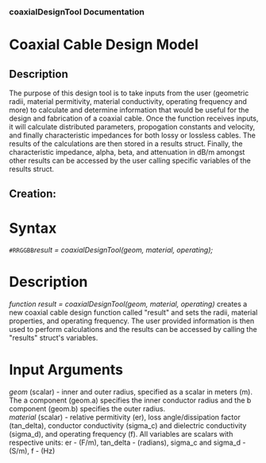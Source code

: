 ### coaxialDesignTool Documentation
# Coaxial Cable Design Model

## Description
The purpose of this design tool is to take inputs from the user (geometric radii, material permitivity, material conductivity, operating frequency and more) 
to calculate and determine information that would be useful for the design and fabrication of a coaxial cable. Once the function receives inputs, it will calculate
distributed parameters, propogation constants and velocity, and finally characteristic impedances for both lossy or lossless cables. The results of the calculations
are then stored in a results struct. Finally, the characteristic impedance, alpha, beta, and attenuation in dB/m amongst other results can be accessed by the user
calling specific variables of the results struct.


## Creation:
# Syntax
`#RRGGBB`*result = coaxialDesignTool(geom, material, operating);*

# Description
*function result = coaxialDesignTool(geom, material, operating)* creates a new coaxial cable design function called "result" and sets the radii, material properties, and operating frequency.
The user provided information is then used to perform calculations and the results can be accessed by calling the "results" struct's variables.


# Input Arguments
*geom* (scalar) - inner and outer radius, specified as a scalar in meters (m). The a component (geom.a) specifies the inner conductor radius and the b component (geom.b) specifies the outer
radius.\
*material* (scalar) - relative permitivity (er), loss angle/dissipation factor (tan_delta), conductor conductivity (sigma_c) and dielectric conductivity (sigma_d), and operating frequency (f).
All variables are scalars with respective units: er - (F/m), tan_delta - (radians), sigma_c and sigma_d - (S/m), f - (Hz)

